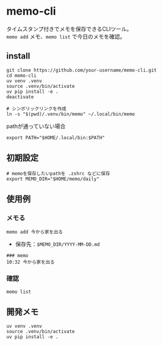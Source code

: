 # memo-cli

タイムスタンプ付きでメモを保存できるCLIツール。  
`memo add` メモ、`memo list` で今日のメモを確認。

## install
```shell
git clone https://github.com/your-username/memo-cli.git
cd memo-cli
uv venv .venv
source .venv/bin/activate
uv pip install -e .
deactivate

# シンボリックリンクを作成
ln -s "$(pwd)/.venv/bin/memo" ~/.local/bin/memo
```
pathが通っていない場合
```shell
export PATH="$HOME/.local/bin:$PATH"
```

## 初期設定
```shell
# memoを保存したいpathを .zshrc などに保存
export MEMO_DIR="$HOME/memo/daily"
```

## 使用例
### メモる

```
memo add 今から家を出る
```

- 保存先：`$MEMO_DIR/YYYY-MM-DD.md`
```
### memo
10:32 今から家を出る
```

### 確認

```
memo list
```

## 開発メモ
```
uv venv .venv
source .venv/bin/activate
uv pip install -e .
```